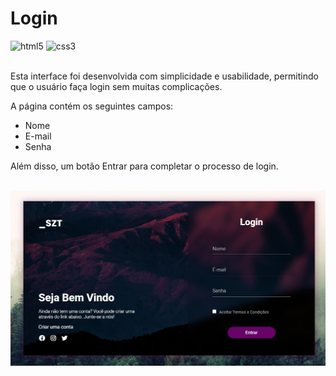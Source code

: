 # Login
<div>
    <img src="https://img.shields.io/badge/HTML5-000000?style=for-the-badge&logo=html5&logoColor=E34F26" alt="html5">
    <img src="https://img.shields.io/badge/CSS3-000000?style=for-the-badge&logo=css3&logoColor=1572B6" alt="css3">
</div>

<br>

Esta interface foi desenvolvida com simplicidade e usabilidade, permitindo que o usuário faça login sem muitas complicações. 

A página contém os seguintes campos:

 - Nome
 - E-mail
 - Senha

 Além disso, um botão Entrar para completar o processo de login.

<br>

<img src="./img/print-login.png">